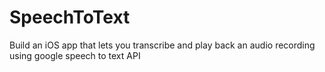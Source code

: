 # SpeechToText
Build an iOS app that lets you transcribe and play back an audio recording using google speech to text API
